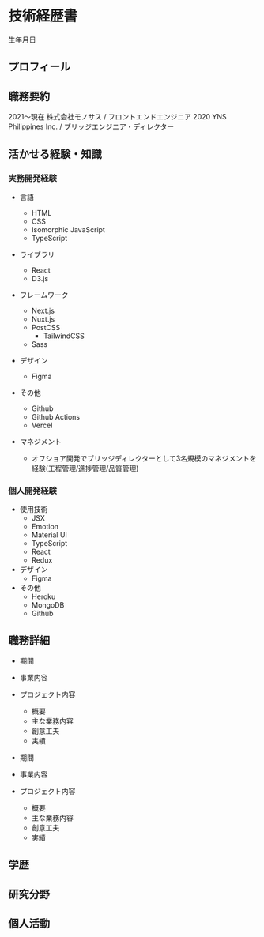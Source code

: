 # 技術経歴書 
生年月日

## プロフィール

## 職務要約
2021〜現在 株式会社モノサス  / フロントエンドエンジニア
2020 YNS Philippines Inc.  / ブリッジエンジニア・ディレクター

## 活かせる経験・知識
### 実務開発経験
- 言語
  - HTML
  - CSS
  - Isomorphic JavaScript
  - TypeScript
  
- ライブラリ 
  - React
  - D3.js

- フレームワーク 
  - Next.js
  - Nuxt.js
  - PostCSS
    - TailwindCSS
  - Sass

- デザイン
  - Figma
  
- その他
  - Github
  - Github Actions
  - Vercel
- マネジメント
  - オフショア開発でブリッジディレクターとして3名規模のマネジメントを経験(工程管理/進捗管理/品質管理)
### 個人開発経験
- 使用技術
  - JSX
  - Emotion
  - Material UI
  - TypeScript
  - React
  - Redux
- デザイン
  - Figma
- その他
  - Heroku
  - MongoDB
  - Github

## 職務詳細
- 期間
- 事業内容
- プロジェクト内容
  - 概要
  - 主な業務内容
  - 創意工夫
  - 実績

- 期間
- 事業内容 
- プロジェクト内容
  - 概要
  - 主な業務内容
  - 創意工夫
  - 実績

## 学歴

## 研究分野

## 個人活動
